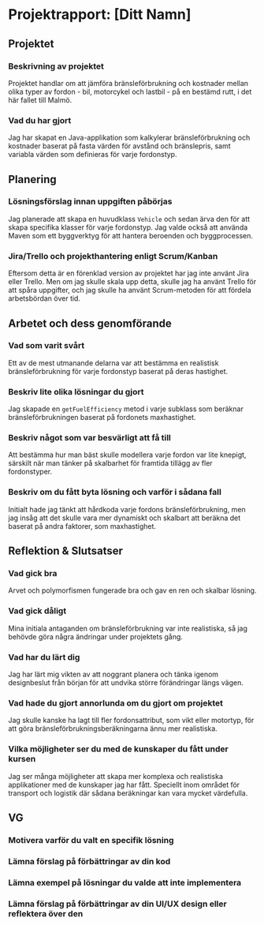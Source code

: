 # Projektrapport: [Ditt Namn]

## Projektet

### Beskrivning av projektet

Projektet handlar om att jämföra bränsleförbrukning och kostnader mellan olika typer av fordon - bil, motorcykel och lastbil - på en bestämd rutt, i det här fallet till Malmö.

### Vad du har gjort

Jag har skapat en Java-applikation som kalkylerar bränsleförbrukning och kostnader baserat på fasta värden för avstånd och bränslepris, samt variabla värden som definieras för varje fordonstyp.

## Planering

### Lösningsförslag innan uppgiften påbörjas

Jag planerade att skapa en huvudklass `Vehicle` och sedan ärva den för att skapa specifika klasser för varje fordonstyp. Jag valde också att använda Maven som ett byggverktyg för att hantera beroenden och byggprocessen.

### Jira/Trello och projekthantering enligt Scrum/Kanban

Eftersom detta är en förenklad version av projektet har jag inte använt Jira eller Trello. Men om jag skulle skala upp detta, skulle jag ha använt Trello för att spåra uppgifter, och jag skulle ha använt Scrum-metoden för att fördela arbetsbördan över tid.

## Arbetet och dess genomförande

### Vad som varit svårt

Ett av de mest utmanande delarna var att bestämma en realistisk bränsleförbrukning för varje fordonstyp baserat på deras hastighet.

### Beskriv lite olika lösningar du gjort

Jag skapade en `getFuelEfficiency` metod i varje subklass som beräknar bränsleförbrukningen baserat på fordonets maxhastighet.

### Beskriv något som var besvärligt att få till

Att bestämma hur man bäst skulle modellera varje fordon var lite knepigt, särskilt när man tänker på skalbarhet för framtida tillägg av fler fordonstyper.

### Beskriv om du fått byta lösning och varför i sådana fall

Initialt hade jag tänkt att hårdkoda varje fordons bränsleförbrukning, men jag insåg att det skulle vara mer dynamiskt och skalbart att beräkna det baserat på andra faktorer, som maxhastighet.

## Reflektion & Slutsatser

### Vad gick bra

Arvet och polymorfismen fungerade bra och gav en ren och skalbar lösning.

### Vad gick dåligt

Mina initiala antaganden om bränsleförbrukning var inte realistiska, så jag behövde göra några ändringar under projektets gång.

### Vad har du lärt dig

Jag har lärt mig vikten av att noggrant planera och tänka igenom designbeslut från början för att undvika större förändringar längs vägen.

### Vad hade du gjort annorlunda om du gjort om projektet

Jag skulle kanske ha lagt till fler fordonsattribut, som vikt eller motortyp, för att göra bränsleförbrukningsberäkningarna ännu mer realistiska.

### Vilka möjligheter ser du med de kunskaper du fått under kursen

Jag ser många möjligheter att skapa mer komplexa och realistiska applikationer med de kunskaper jag har fått. Speciellt inom området för transport och logistik där sådana beräkningar kan vara mycket värdefulla.

## VG

### Motivera varför du valt en specifik lösning
### Lämna förslag på förbättringar av din kod
### Lämna exempel på lösningar du valde att **inte** implementera
### Lämna förslag på förbättringar av din UI/UX design eller reflektera över den